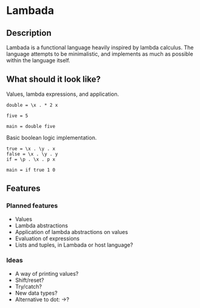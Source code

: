 # Lambada

## Description
Lambada is a functional language heavily inspired by lambda calculus.
The language attempts to be minimalistic, and implements as much as possible within the language itself.

## What should it look like?

Values, lambda expressions, and application.

```
double = \x . * 2 x

five = 5

main = double five
```

Basic boolean logic implementation.
```
true = \x . \y . x
false = \x . \y . y
if = \p . \x . p x

main = if true 1 0
```
## Features

### Planned features
* Values
* Lambda abstractions
* Application of lambda abstractions on values
* Evaluation of expressions
* Lists and tuples, in Lambada or host language?

### Ideas
* A way of printing values?
* Shift/reset?
* Try/catch?
* New data types?
* Alternative to dot: ->?
